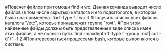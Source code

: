 #Подсчет файлов при помощи find и wc. Данная команда выводит число файлов (в том числе скрытых) каталога и его подкатологов, в котором была она применена.
find -type f | wc -l
#Получить список всех файлов каталога "/etc", которые принадлежат группе "root".
#При этом найденные файды должны быть предстваленны в виде списка имен этих файлов, а не полного пути.
find -maxdepth 1 -type f -group root| cut -d"/" -f 2
#Поинтересоваться процессами bash, которые выполняются в системе.


